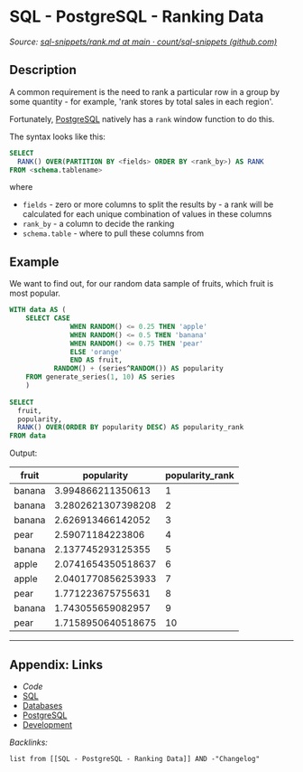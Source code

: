 # SQL - PostgreSQL - Ranking Data

*Source: [sql-snippets/rank.md at main · count/sql-snippets (github.com)](https://github.com/count/sql-snippets/blob/main/postgres/rank.md)*

## Description

A common requirement is the need to rank a particular row in a group by some quantity - for example, 'rank stores by total sales in each region'. 

Fortunately, [PostgreSQL](../../../../3-Resources/Tools/Developer%20Tools/Data%20Stack/Databases/PostgreSQL.md) natively has a `rank` window function to do this.

The syntax looks like this:

````sql
SELECT
  RANK() OVER(PARTITION BY <fields> ORDER BY <rank_by>) AS RANK
FROM <schema.tablename>
````

where

* `fields` - zero or more columns to split the results by - a rank will be calculated for each unique combination of values in these columns
* `rank_by` - a column to decide the ranking
* `schema.table` - where to pull these columns from

## Example

We want to find out, for our random data sample of fruits, which fruit is most popular.

````sql
WITH data AS (
    SELECT CASE
               WHEN RANDOM() <= 0.25 THEN 'apple'
               WHEN RANDOM() <= 0.5 THEN 'banana'
               WHEN RANDOM() <= 0.75 THEN 'pear'
               ELSE 'orange'
               END AS fruit,
           RANDOM() + (series^RANDOM()) AS popularity
    FROM generate_series(1, 10) AS series
    )
    
SELECT
  fruit,
  popularity,
  RANK() OVER(ORDER BY popularity DESC) AS popularity_rank
FROM data
````

Output:

|fruit|popularity|popularity_rank|
|-----|----------|---------------|
|banana|3.994866211350613|1|
|banana|3.2802621307398208|2|
|banana|2.626913466142052|3|
|pear|2.59071184223806|4|
|banana|2.137745293125355|5|
|apple|2.0741654350518637|6|
|apple|2.0401770856253933|7|
|pear|1.771223675755631|8|
|banana|1.743055659082957|9|
|pear|1.7158950640518675|10|

---

## Appendix: Links

* *Code*
* [SQL](../../../../3-Resources/Tools/Developer%20Tools/Data%20Stack/Procedural%20Languages/SQL.md)
* [Databases](../../../MOCs/Databases.md)
* [PostgreSQL](../../../../3-Resources/Tools/Developer%20Tools/Data%20Stack/Databases/PostgreSQL.md)
* [Development](../../../MOCs/Development.md)

*Backlinks:*

````dataview
list from [[SQL - PostgreSQL - Ranking Data]] AND -"Changelog"
````

